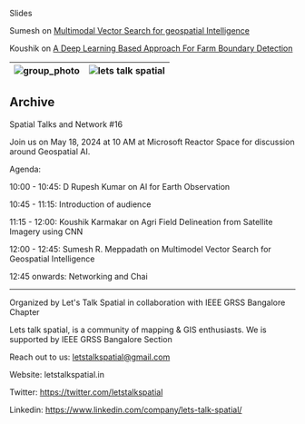 

Slides

Sumesh on [Multimodal Vector Search for geospatial Intelligence](https://docs.google.com/presentation/d/1xkD95WX3ODt_naTff11VCI-fTMY5xDqoKrTe5L8_sPE/edit?usp=sharing)


Koushik on [A Deep Learning Based Approach For Farm Boundary Detection](https://docs.google.com/presentation/d/1hRKjI-YBu8GXYMYCTxFPC62_yhMGOHUy6cqPlVp6hzE/edit?usp=sharing)






| ![group_photo](https://github.com/letstalkspatial/2024-may/assets/119618422/5c99d89d-54f5-4d6c-8f58-f67eec2fad55) | ![lets talk spatial](https://github.com/letstalkspatial/2024-may/assets/119618422/65cc48d4-a426-4438-b79f-248e0c281955) |
|-------------------------------------------------------------------------------------------------------------------------------------|------------------------------------------------------------------------------------------------------------------------------|



Archive
---
Spatial Talks and Network #16

Join us on May 18, 2024 at 10 AM at Microsoft Reactor Space for discussion around Geospatial AI.

Agenda:

10:00 - 10:45: D Rupesh Kumar on AI for Earth Observation

10:45 - 11:15: Introduction of audience

11:15 - 12:00: Koushik Karmakar on Agri Field Delineation from Satellite Imagery using CNN

12:00 - 12:45: Sumesh R. Meppadath on Multimodel Vector Search for Geospatial Intelligence

12:45 onwards: Networking and Chai

----------------------------------------------------------------------------------------------------
Organized by Let's Talk Spatial in collaboration with IEEE GRSS Bangalore Chapter

Lets talk spatial, is a community of mapping & GIS enthusiasts. We is supported by IEEE GRSS Bangalore Section

Reach out to us: letstalkspatial@gmail.com

Website: letstalkspatial.in

Twitter: https://twitter.com/letstalkspatial

Linkedin: https://www.linkedin.com/company/lets-talk-spatial/
